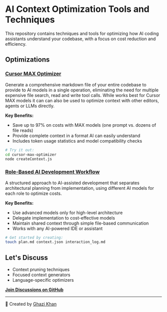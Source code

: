 # AI Context Optimization Tools and Techniques

This repository contains techniques and tools for optimizing how AI coding assistants understand your codebase, with a focus on cost reduction and efficiency.

## Optimizations

### [Cursor MAX Optimizer](./cursor-max-optimizer)

Generate a comprehensive markdown file of your entire codebase to provide to AI models in a single operation, eliminating the need for multiple expensive file search, read and write tool calls. While works best for Cursor MAX models it can can also be used to optimize context with other editors, agents or LLMs directly.

**Key Benefits:**
- Save up to 97% on costs with MAX models (one prompt vs. dozens of file reads)
- Provide complete context in a format AI can easily understand
- Includes token usage statistics and model compatibility checks

```bash
# Try it out:
cd cursor-max-optimizer
node createContext.js
```

### [Role-Based AI Development Workflow](./role-based-workflow)

A structured approach to AI-assisted development that separates architectural planning from implementation, using different AI models for each role to optimize costs.

**Key Benefits:**
- Use advanced models only for high-level architecture
- Delegate implementation to cost-effective models
- Maintain shared context through simple file-based communication
- Works with any AI-powered IDE or assistant

```bash
# Get started by creating:
touch plan.md context.json interaction_log.md
```

## Let's Discuss

- Context pruning techniques
- Focused context generators
- Language-specific optimizers

**[Join Discussions on GitHub](https://github.com/mgks/ai-context-optimization/discussions)**

---

:rocket: Created by [Ghazi Khan](https://mgks.dev)
